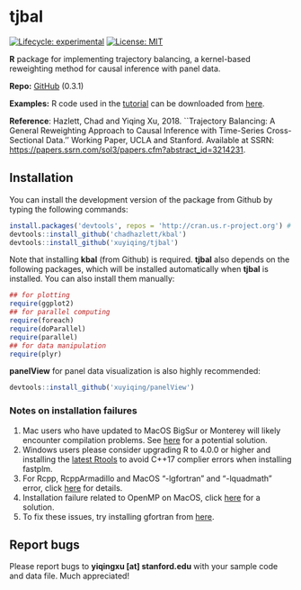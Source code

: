 
<!-- README.md is generated from README.Rmd. Please edit that file -->

# tjbal

<!-- badges: start -->

[![Lifecycle:
experimental](https://img.shields.io/badge/lifecycle-experimental-orange.svg)](https://www.tidyverse.org/lifecycle/#experimental)
[![License:
MIT](https://img.shields.io/badge/License-MIT-yellow.svg)](https://opensource.org/licenses/MIT)
<!-- badges: end -->

**R** package for implementing trajectory balancing, a kernel-based
reweighting method for causal inference with panel data.

**Repo:** [GitHub](https://github.com/xuyiqing/tjbal) (0.3.1)

**Examples:** R code used in the
[tutorial](https://yiqingxu.org/packages/tjbal/articles/tutorial.html)
can be downloaded from [here](tjbal_examples.R).

**Reference**: Hazlett, Chad and Yiqing Xu, 2018. \`\`Trajectory
Balancing: A General Reweighting Approach to Causal Inference with
Time-Series Cross-Sectional Data.’’ Working Paper, UCLA and Stanford.
Available at SSRN:
<https://papers.ssrn.com/sol3/papers.cfm?abstract_id=3214231>.

## Installation

<!---
You can install **fect** directly from CRAN by typing the following command in the **R** console: 


```r
install.packages('fect', type = 'source')
```
--->

You can install the development version of the package from Github by
typing the following commands:

``` r
install.packages('devtools', repos = 'http://cran.us.r-project.org') # if not already installed
devtools::install_github('chadhazlett/kbal')
devtools::install_github('xuyiqing/tjbal')
```

Note that installing **kbal** (from Github) is required. **tjbal** also
depends on the following packages, which will be installed automatically
when **tjbal** is installed. You can also install them manually:

``` r
## for plotting
require(ggplot2)  
## for parallel computing 
require(foreach)  
require(doParallel) 
require(parallel)
## for data manipulation 
require(plyr)
```

**panelView** for panel data visualization is also highly recommended:

``` r
devtools::install_github('xuyiqing/panelView')
```

### Notes on installation failures

1.  Mac users who have updated to MacOS BigSur or Monterey will likely
    encounter compilation problems. See
    [here](http://yiqingxu.org/public/BigSurError.pdf) for a potential
    solution.
2.  Windows users please consider upgrading R to 4.0.0 or higher and
    installing the [latest
    Rtools](https://cran.r-project.org/bin/windows/Rtools/) to avoid
    C++17 complier errors when installing fastplm.
3.  For Rcpp, RcppArmadillo and MacOS “-lgfortran” and “-lquadmath”
    error, click
    [here](http://thecoatlessprofessor.com/programming/rcpp-rcpparmadillo-and-os-x-mavericks-lgfortran-and-lquadmath-error/)
    for details.
4.  Installation failure related to OpenMP on MacOS, click
    [here](http://thecoatlessprofessor.com/programming/openmp-in-r-on-os-x/)
    for a solution.
5.  To fix these issues, try installing gfortran from
    [here](https://gcc.gnu.org/wiki/GFortranBinaries#MacOS%20clang4%20R%20Binaries%20from%20https://github.com/coatless/r-macos-clang).

## Report bugs

Please report bugs to **yiqingxu \[at\] stanford.edu** with your sample
code and data file. Much appreciated!
